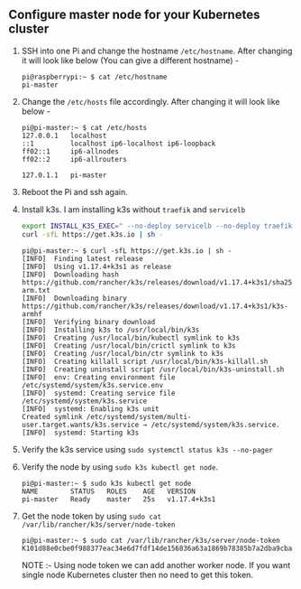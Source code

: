 ## Configure master node for your Kubernetes cluster

1. SSH into one Pi and change the hostname `/etc/hostname`. After changing it will look like below (You can give a different hostname) -
   ```
   pi@raspberrypi:~ $ cat /etc/hostname
   pi-master
   ```

2. Change the `/etc/hosts` file accordingly. After changing it will look like below -
   ```
   pi@pi-master:~ $ cat /etc/hosts
   127.0.0.1   localhost
   ::1         localhost ip6-localhost ip6-loopback
   ff02::1     ip6-allnodes
   ff02::2     ip6-allrouters

   127.0.1.1   pi-master
   ```

3. Reboot the Pi and ssh again.

4. Install k3s. I am installing k3s without `traefik` and `servicelb`
   ```bash
   export INSTALL_K3S_EXEC=" --no-deploy servicelb --no-deploy traefik"
   curl -sfL https://get.k3s.io | sh -
   ```

   ```
   pi@pi-master:~ $ curl -sfL https://get.k3s.io | sh -
   [INFO]  Finding latest release
   [INFO]  Using v1.17.4+k3s1 as release
   [INFO]  Downloading hash https://github.com/rancher/k3s/releases/download/v1.17.4+k3s1/sha256sum-arm.txt
   [INFO]  Downloading binary https://github.com/rancher/k3s/releases/download/v1.17.4+k3s1/k3s-armhf
   [INFO]  Verifying binary download
   [INFO]  Installing k3s to /usr/local/bin/k3s
   [INFO]  Creating /usr/local/bin/kubectl symlink to k3s
   [INFO]  Creating /usr/local/bin/crictl symlink to k3s
   [INFO]  Creating /usr/local/bin/ctr symlink to k3s
   [INFO]  Creating killall script /usr/local/bin/k3s-killall.sh
   [INFO]  Creating uninstall script /usr/local/bin/k3s-uninstall.sh
   [INFO]  env: Creating environment file /etc/systemd/system/k3s.service.env
   [INFO]  systemd: Creating service file /etc/systemd/system/k3s.service
   [INFO]  systemd: Enabling k3s unit
   Created symlink /etc/systemd/system/multi-user.target.wants/k3s.service → /etc/systemd/system/k3s.service.
   [INFO]  systemd: Starting k3s
   ```

5. Verify the k3s service using `sudo systemctl status k3s --no-pager`

6. Verify the node by using `sudo k3s kubectl get node`.
   ``` 
   pi@pi-master:~ $ sudo k3s kubectl get node
   NAME        STATUS   ROLES    AGE   VERSION
   pi-master   Ready    master   25s   v1.17.4+k3s1
   ```

7. Get the node token by using `sudo cat /var/lib/rancher/k3s/server/node-token`
   ```
   pi@pi-master:~ $ sudo cat /var/lib/rancher/k3s/server/node-token
   K101d88e0cbe0f988377eac34e6d7fdf14de156836a63a1869b78385b7a2dba9cba::server:8ae7278428a3e50fa2fea2d376455444
   ```

   NOTE :- Using node token we can add another worker node. If you want single node Kubernetes cluster then no need to get this token. 
